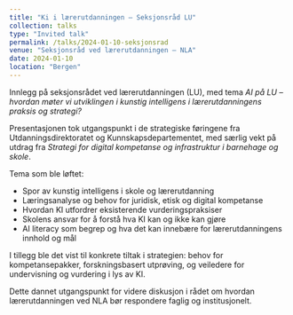 ```yaml
---
title: "Ki i lærerutdanningen – Seksjonsråd LU"
collection: talks
type: "Invited talk"
permalink: /talks/2024-01-10-seksjonsrad
venue: "Seksjonsråd ved lærerutdanningen – NLA"
date: 2024-01-10
location: "Bergen"
---
```


Innlegg på seksjonsrådet ved lærerutdanningen (LU), med tema *AI på LU – hvordan møter vi utviklingen i kunstig intelligens i lærerutdanningens praksis og strategi?*

Presentasjonen tok utgangspunkt i de strategiske føringene fra Utdanningsdirektoratet og Kunnskapsdepartementet, med særlig vekt på utdrag fra *Strategi for digital kompetanse og infrastruktur i barnehage og skole*.

Tema som ble løftet:

- Spor av kunstig intelligens i skole og lærerutdanning
- Læringsanalyse og behov for juridisk, etisk og digital kompetanse
- Hvordan KI utfordrer eksisterende vurderingspraksiser
- Skolens ansvar for å forstå hva KI kan og ikke kan gjøre
- AI literacy som begrep og hva det kan innebære for lærerutdanningens innhold og mål

I tillegg ble det vist til konkrete tiltak i strategien: behov for kompetansepakker, forskningsbasert utprøving, og veiledere for undervisning og vurdering i lys av KI.

Dette dannet utgangspunkt for videre diskusjon i rådet om hvordan lærerutdanningen ved NLA bør respondere faglig og institusjonelt.
